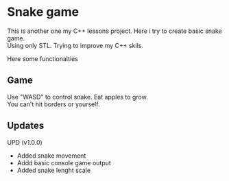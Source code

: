 # Snake game
This is another one my C++ lessons project. Here i try to create basic snake game.  
Using only STL. Trying to improve my C++ skils.  

Here some functionalties

## Game
Use "WASD" to control snake. Eat apples to grow.  
You can't hit borders or yourself.


## Updates
UPD (v1.0.0)
* Added snake movement
* Addd basic console game output
* Added snake lenght scale